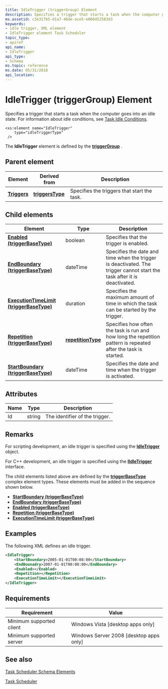 ```yaml
---
title: IdleTrigger (triggerGroup) Element
description: Specifies a trigger that starts a task when the computer goes into an idle state.
ms.assetid: c3e317b5-d1a7-46de-ace5-e066452583d3
keywords:
- idle trigger, XML element
- IdleTrigger element Task Scheduler
topic_type:
- apiref
api_name:
- IdleTrigger
api_type:
- Schema
ms.topic: reference
ms.date: 05/31/2018
api_location: 
---
```


# IdleTrigger (triggerGroup) Element

Specifies a trigger that starts a task when the computer goes into an idle state. For information about idle conditions, see [Task Idle Conditions](task-idle-conditions.md).

``` syntax
<xs:element name="IdleTrigger"
    type="idleTriggerType"
 />
```

The **IdleTrigger** element is defined by the [**triggerGroup**](taskschedulerschema-triggergroup-group.md) .

## Parent element



| Element                                                           | Derived from                                                         | Description                                            |
|-------------------------------------------------------------------|----------------------------------------------------------------------|--------------------------------------------------------|
| [**Triggers**](taskschedulerschema-triggers-tasktype-element.md) | [**triggersType**](taskschedulerschema-triggerstype-complextype.md) | Specifies the triggers that start the task.<br/> |



## Child elements



| Element                                                                                                        | Type                                                                     | Description                                                                                                                        |
|----------------------------------------------------------------------------------------------------------------|--------------------------------------------------------------------------|------------------------------------------------------------------------------------------------------------------------------------|
| [**Enabled (triggerBaseType)**](taskschedulerschema-enabled-triggerbasetype-element.md)                       | boolean                                                                  | Specifies that the trigger is enabled.<br/>                                                                                  |
| [**EndBoundary (triggerBaseType)**](taskschedulerschema-endboundary-triggerbasetype-element.md)               | dateTime                                                                 | Specifies the date and time when the trigger is deactivated. The trigger cannot start the task after it is deactivated.<br/> |
| [**ExecutionTimeLimit (triggerBaseType)**](taskschedulerschema-executiontimelimit-triggerbasetype-element.md) | duration                                                                 | Specifies the maximum amount of time in which the task can be started by the trigger.<br/>                                   |
| [**Repetition (triggerBaseType)**](taskschedulerschema-repetition-triggerbasetype-element.md)                 | [**repetitionType**](taskschedulerschema-repetitiontype-complextype.md) | Specifies how often the task is run and how long the repetition pattern is repeated after the task is started.<br/>          |
| [**StartBoundary (triggerBaseType)**](taskschedulerschema-startboundary-triggerbasetype-element.md)           | dateTime                                                                 | Specifies the date and time when the trigger is activated.<br/>                                                              |



## Attributes



| Name | Type   | Description                               |
|------|--------|-------------------------------------------|
| Id   | string | The identifier of the trigger.<br/> |



## Remarks

For scripting development, an idle trigger is specified using the [**IdleTrigger**](idletrigger.md) object.

For C++ development, an idle trigger is specified using the [**IIdleTrigger**](/windows/win32/api/taskschd/nn-taskschd-iidletrigger) interface.

The child elements listed above are defined by the [**triggerBaseType**](taskschedulerschema-triggerbasetype-complextype.md) complex element types. These elements must be added in the sequence shown below.

-   [**StartBoundary (triggerBaseType)**](taskschedulerschema-startboundary-triggerbasetype-element.md)
-   [**EndBoundary (triggerBaseType)**](taskschedulerschema-endboundary-triggerbasetype-element.md)
-   [**Enabled (triggerBaseType)**](taskschedulerschema-enabled-triggerbasetype-element.md)
-   [**Repetition (triggerBaseType)**](taskschedulerschema-repetition-triggerbasetype-element.md)
-   [**ExecutionTimeLimit (triggerBaseType)**](taskschedulerschema-executiontimelimit-triggerbasetype-element.md)

## Examples

The following XML defines an idle trigger.


```XML
<IdleTrigger>
    <StartBoundary>2005-01-01T00:08:00</StartBoundary>
    <EndBounadry>2007-01-01T00:08:00</EndBoundary>
    <Enabled></Enabled>
    <Repetition></Repetition>
    <ExecutionTimeLimit></ExecutionTimeLimit>
</IdleTrigger>
```



## Requirements



| Requirement | Value |
|-------------------------------------|------------------------------------------------------|
| Minimum supported client<br/> | Windows Vista \[desktop apps only\]<br/>       |
| Minimum supported server<br/> | Windows Server 2008 \[desktop apps only\]<br/> |



## See also

<dl> <dt>

[Task Scheduler Schema Elements](task-scheduler-schema-elements.md)
</dt> <dt>

[Task Scheduler](task-scheduler-start-page.md)
</dt> </dl>

 

